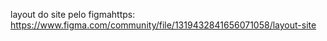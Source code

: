 layout do site pelo figmahttps: https://www.figma.com/community/file/1319432841656071058/layout-site
